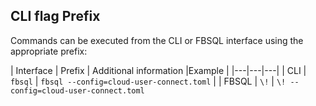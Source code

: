 ## CLI flag Prefix

Commands can be executed from the CLI or FBSQL interface using the appropriate prefix:

| Interface | Prefix | Additional information |Example |
|---|---|---|
| CLI | `fbsql` | `fbsql --config=cloud-user-connect.toml` |
| FBSQL | `\!` | `\! --config=cloud-user-connect.toml`

